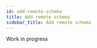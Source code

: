 ```yaml
---
id: add-remote-schema
title: Add remote schema
sidebar_title: Add remote schema
---
```


Work in progress
